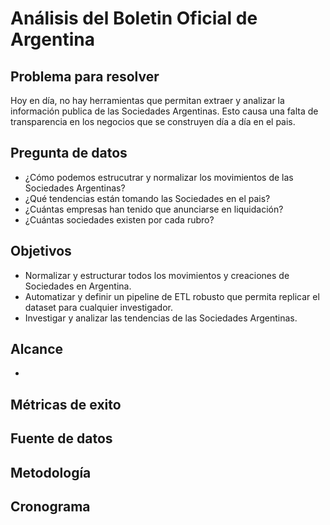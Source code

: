 # Análisis del Boletin Oficial de Argentina

## Problema para resolver

Hoy en día, no hay herramientas que permitan extraer y analizar la información publica de las Sociedades Argentinas. Esto causa una falta de transparencia en los negocios que se construyen día a día en el pais.

## Pregunta de datos

- ¿Cómo podemos estrucutrar y normalizar los movimientos de las Sociedades Argentinas?
- ¿Qué tendencias están tomando las Sociedades en el pais?
- ¿Cuántas empresas han tenido que anunciarse en liquidación?
- ¿Cuántas sociedades existen por cada rubro?

## Objetivos

- Normalizar y estructurar todos los movimientos y creaciones de Sociedades en Argentina.
- Automatizar y definir un pipeline de ETL robusto que permita replicar el dataset para cualquier investigador.
- Investigar y analizar las tendencias de las Sociedades Argentinas.

## Alcance

- 

## Métricas de exito

## Fuente de datos

## Metodología

## Cronograma
